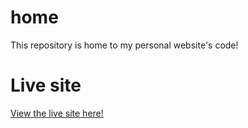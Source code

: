 # home
This repository is home to my personal website's code!

# Live site
[View the live site here!](https://uniquelyelite.github.io/home/index.html)
